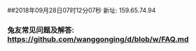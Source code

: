 ##2018年09月28日07时12分07秒 新址: 159.65.74.94
### 兔友常见问题及解答: https://github.com/wanggonging/d/blob/w/FAQ.md
